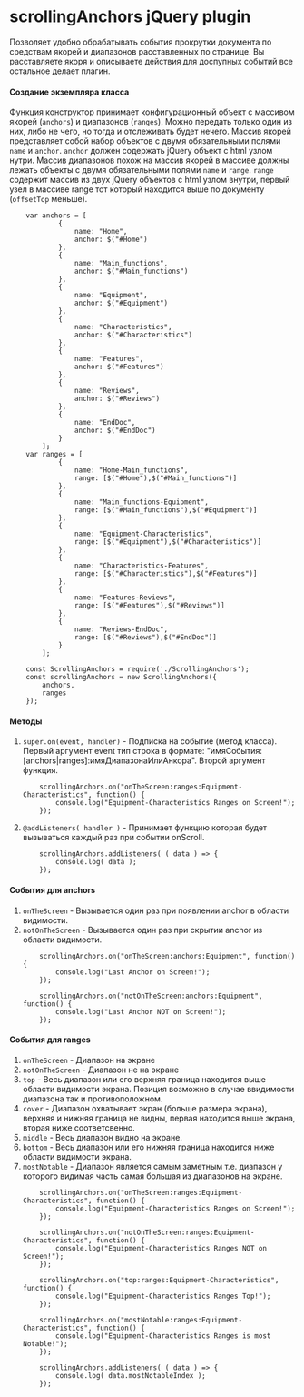 # scrollingAnchors jQuery plugin
Позволяет удобно обрабатывать события прокрутки документа по средствам якорей и диапазонов расставленных по странице.
Вы расставляете якоря и описываете действия для доспупных событий все остальное делает плагин.

#### Создание экземпляра класса
Функция конструктор принимает конфигурационный объект с массивом якорей (`anchors`) и диапазонов (`ranges`). Можно передать только один из них, либо не чего, 
но тогда и отслеживать будет нечего. Массив якорей представляет собой набор объектов с двумя обязательными полями `name` и `anchor`. 
`anchor` должен содержать jQuery объект с html узлом нутри. Массив диапазонов похож на массив якорей в массиве должны лежать объекты с двумя обязательными 
полями `name` и `range`. `range` содержит массив из двух jQuery объектов с html узлом внутри, первый узел в массиве range тот который находится выше по документу 
(`offsetTop` меньше).
```
	var anchors = [
			{
				name: "Home",
				anchor: $("#Home")
			},
			{
				name: "Main_functions",
				anchor: $("#Main_functions")
			},
			{
				name: "Equipment",
				anchor: $("#Equipment")
			},
			{
				name: "Characteristics",
				anchor: $("#Characteristics")
			},
			{
				name: "Features",
				anchor: $("#Features")
			},
			{
				name: "Reviews",
				anchor: $("#Reviews")
			},
			{
				name: "EndDoc",
				anchor: $("#EndDoc")
			}
		];
	var ranges = [
			{
				name: "Home-Main_functions",
				range: [$("#Home"),$("#Main_functions")]
			},
			{
				name: "Main_functions-Equipment",
				range: [$("#Main_functions"),$("#Equipment")]
			},
			{
				name: "Equipment-Characteristics",
				range: [$("#Equipment"),$("#Characteristics")]
			},
			{
				name: "Characteristics-Features",
				range: [$("#Characteristics"),$("#Features")]
			},
			{
				name: "Features-Reviews",
				range: [$("#Features"),$("#Reviews")]
			},
			{
				name: "Reviews-EndDoc",
				range: [$("#Reviews"),$("#EndDoc")]
			}
		];
			
	const ScrollingAnchors = require('./ScrollingAnchors');
	const scrollingAnchors = new ScrollingAnchors({
		anchors,
		ranges
	});
```

#### Методы
1. `super.on(event, handler)` - Подписка на событие (метод класса). Первый аргумент event тип строка 
в формате: "имяСобытия:[anchors|ranges]:имяДиапазонаИлиАнкора". Второй аргумент функция.
	```
		scrollingAnchors.on("onTheScreen:ranges:Equipment-Characteristics", function() {
			console.log("Equipment-Characteristics Ranges on Screen!");
		});
	```
	
2. `@addListeners( handler )` - Принимает функцию которая будет вызываться каждый раз при событии onScroll.
	```
		scrollingAnchors.addListeners( ( data ) => {
			console.log( data );
		});
	```

#### События для anchors
1. `onTheScreen` - Вызывается один раз при появлении anchor в области видимости.
2. `notOnTheScreen` - Вызывается один раз при скрытии anchor из области видимости.
	```
		scrollingAnchors.on("onTheScreen:anchors:Equipment", function() {
			console.log("Last Anchor on Screen!");
		});

		scrollingAnchors.on("notOnTheScreen:anchors:Equipment", function() {
			console.log("Last Anchor NOT on Screen!");
		});
	```

#### События для ranges
1. `onTheScreen` - Диапазон на экране
2. `notOnTheScreen` - Диапазон не на экране
3. `top` - Весь диапазон или его верхняя граница находится выше области видимости экрана. Позиция возможно в случае ввидимости диапазона так и противоположном.
4. `cover` - Диапазон охватывает экран (больше размера экрана), верхняя и нижняя граница не видны, первая находится выше экрана, вторая ниже соответсвенно.
5. `middle` - Весь диапазон видно на экране.
6. `bottom` - Весь диапазон или его нижняя граница находится ниже области видимости экрана.
7. `mostNotable` - Диапазон является самым заметным т.е. диапазон у которого видимая часть самая большая из диапазонов на экране.
	```
		scrollingAnchors.on("onTheScreen:ranges:Equipment-Characteristics", function() {
			console.log("Equipment-Characteristics Ranges on Screen!");
		});

		scrollingAnchors.on("notOnTheScreen:ranges:Equipment-Characteristics", function() {
			console.log("Equipment-Characteristics Ranges NOT on Screen!");
		});

		scrollingAnchors.on("top:ranges:Equipment-Characteristics", function() {
			console.log("Equipment-Characteristics Ranges Top!");
		});

		scrollingAnchors.on("mostNotable:ranges:Equipment-Characteristics", function() {
			console.log("Equipment-Characteristics Ranges is most Notable!");
		});

		scrollingAnchors.addListeners( ( data ) => {
			console.log( data.mostNotableIndex );
		});
	```
